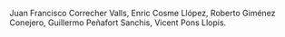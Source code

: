 Juan Francisco Correcher Valls, 
Enric Cosme Llópez,
Roberto Giménez Conejero,
Guillermo Peñafort Sanchis,
Vicent Pons Llopis.
